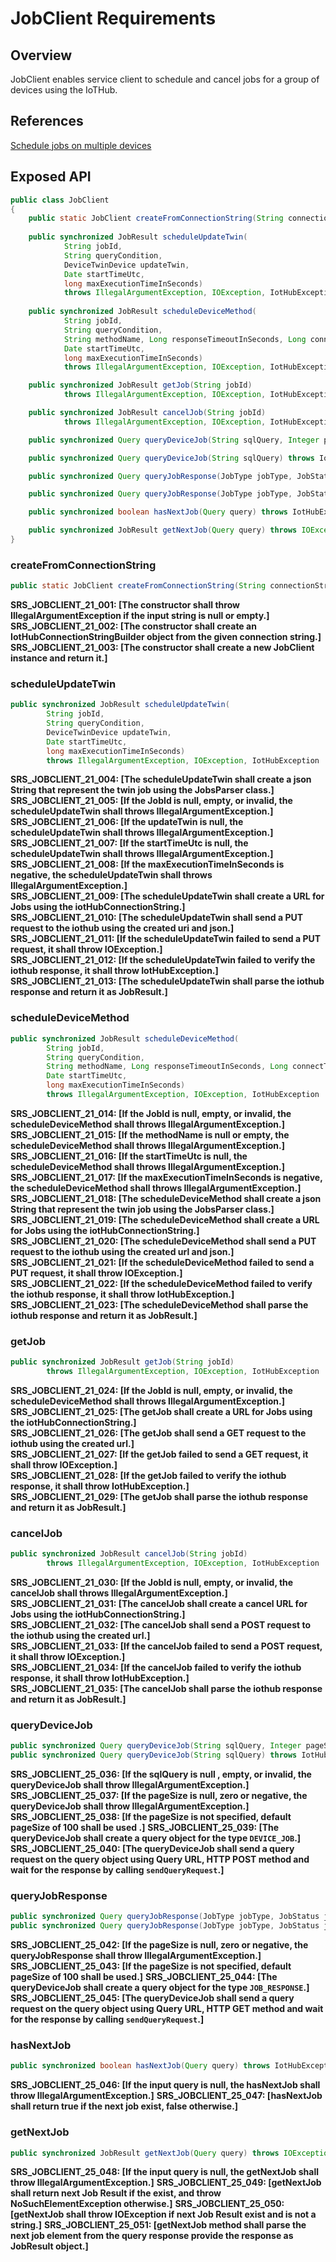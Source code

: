 # JobClient Requirements

## Overview

JobClient enables service client to schedule and cancel jobs for a group of devices using the IoTHub.

## References

[Schedule jobs on multiple devices](https://docs.microsoft.com/en-us/azure/iot-hub/iot-hub-devguide-jobs)


## Exposed API

```java
public class JobClient 
{
    public static JobClient createFromConnectionString(String connectionString) throws IOException, IllegalArgumentException;
    
    public synchronized JobResult scheduleUpdateTwin(
            String jobId,
            String queryCondition,
            DeviceTwinDevice updateTwin,
            Date startTimeUtc,
            long maxExecutionTimeInSeconds)
            throws IllegalArgumentException, IOException, IotHubException;
    
    public synchronized JobResult scheduleDeviceMethod(
            String jobId,
            String queryCondition,
            String methodName, Long responseTimeoutInSeconds, Long connectTimeoutInSeconds, Object payload,
            Date startTimeUtc,
            long maxExecutionTimeInSeconds)
            throws IllegalArgumentException, IOException, IotHubException;

    public synchronized JobResult getJob(String jobId)
            throws IllegalArgumentException, IOException, IotHubException;

    public synchronized JobResult cancelJob(String jobId)
            throws IllegalArgumentException, IOException, IotHubException;  

    public synchronized Query queryDeviceJob(String sqlQuery, Integer pageSize) throws IotHubException, IOException;

    public synchronized Query queryDeviceJob(String sqlQuery) throws IotHubException, IOException;

    public synchronized Query queryJobResponse(JobType jobType, JobStatus jobStatus, Integer pageSize) throws IOException, IotHubException;

    public synchronized Query queryJobResponse(JobType jobType, JobStatus jobStatus) throws IotHubException, IOException;

    public synchronized boolean hasNextJob(Query query) throws IotHubException, IOException;

    public synchronized JobResult getNextJob(Query query) throws IOException, IotHubException, NoSuchElementException;
}
```

### createFromConnectionString
```java
public static JobClient createFromConnectionString(String connectionString) throws IOException, IllegalArgumentException;
```
**SRS_JOBCLIENT_21_001: [**The constructor shall throw IllegalArgumentException if the input string is null or empty.**]**  
**SRS_JOBCLIENT_21_002: [**The constructor shall create an IotHubConnectionStringBuilder object from the given connection string.**]**  
**SRS_JOBCLIENT_21_003: [**The constructor shall create a new JobClient instance and return it.**]**  


### scheduleUpdateTwin
```java
public synchronized JobResult scheduleUpdateTwin(
        String jobId,
        String queryCondition,
        DeviceTwinDevice updateTwin,
        Date startTimeUtc,
        long maxExecutionTimeInSeconds)
        throws IllegalArgumentException, IOException, IotHubException
```
**SRS_JOBCLIENT_21_004: [**The scheduleUpdateTwin shall create a json String that represent the twin job using the JobsParser class.**]**  
**SRS_JOBCLIENT_21_005: [**If the JobId is null, empty, or invalid, the scheduleUpdateTwin shall throws IllegalArgumentException.**]**  
**SRS_JOBCLIENT_21_006: [**If the updateTwin is null, the scheduleUpdateTwin shall throws IllegalArgumentException.**]**  
**SRS_JOBCLIENT_21_007: [**If the startTimeUtc is null, the scheduleUpdateTwin shall throws IllegalArgumentException.**]**  
**SRS_JOBCLIENT_21_008: [**If the maxExecutionTimeInSeconds is negative, the scheduleUpdateTwin shall throws IllegalArgumentException.**]**  
**SRS_JOBCLIENT_21_009: [**The scheduleUpdateTwin shall create a URL for Jobs using the iotHubConnectionString.**]**  
**SRS_JOBCLIENT_21_010: [**The scheduleUpdateTwin shall send a PUT request to the iothub using the created uri and json.**]**  
**SRS_JOBCLIENT_21_011: [**If the scheduleUpdateTwin failed to send a PUT request, it shall throw IOException.**]**  
**SRS_JOBCLIENT_21_012: [**If the scheduleUpdateTwin failed to verify the iothub response, it shall throw IotHubException.**]**  
**SRS_JOBCLIENT_21_013: [**The scheduleUpdateTwin shall parse the iothub response and return it as JobResult.**]**  


### scheduleDeviceMethod
```java
public synchronized JobResult scheduleDeviceMethod(
        String jobId,
        String queryCondition,
        String methodName, Long responseTimeoutInSeconds, Long connectTimeoutInSeconds, Object payload,
        Date startTimeUtc,
        long maxExecutionTimeInSeconds)
        throws IllegalArgumentException, IOException, IotHubException
```
**SRS_JOBCLIENT_21_014: [**If the JobId is null, empty, or invalid, the scheduleDeviceMethod shall throws IllegalArgumentException.**]**  
**SRS_JOBCLIENT_21_015: [**If the methodName is null or empty, the scheduleDeviceMethod shall throws IllegalArgumentException.**]**  
**SRS_JOBCLIENT_21_016: [**If the startTimeUtc is null, the scheduleDeviceMethod shall throws IllegalArgumentException.**]**  
**SRS_JOBCLIENT_21_017: [**If the maxExecutionTimeInSeconds is negative, the scheduleDeviceMethod shall throws IllegalArgumentException.**]**  
**SRS_JOBCLIENT_21_018: [**The scheduleDeviceMethod shall create a json String that represent the twin job using the JobsParser class.**]**  
**SRS_JOBCLIENT_21_019: [**The scheduleDeviceMethod shall create a URL for Jobs using the iotHubConnectionString.**]**  
**SRS_JOBCLIENT_21_020: [**The scheduleDeviceMethod shall send a PUT request to the iothub using the created url and json.**]**  
**SRS_JOBCLIENT_21_021: [**If the scheduleDeviceMethod failed to send a PUT request, it shall throw IOException.**]**  
**SRS_JOBCLIENT_21_022: [**If the scheduleDeviceMethod failed to verify the iothub response, it shall throw IotHubException.**]**  
**SRS_JOBCLIENT_21_023: [**The scheduleDeviceMethod shall parse the iothub response and return it as JobResult.**]**  


### getJob
```java
public synchronized JobResult getJob(String jobId)
        throws IllegalArgumentException, IOException, IotHubException
```
**SRS_JOBCLIENT_21_024: [**If the JobId is null, empty, or invalid, the scheduleDeviceMethod shall throws IllegalArgumentException.**]**  
**SRS_JOBCLIENT_21_025: [**The getJob shall create a URL for Jobs using the iotHubConnectionString.**]**  
**SRS_JOBCLIENT_21_026: [**The getJob shall send a GET request to the iothub using the created url.**]**  
**SRS_JOBCLIENT_21_027: [**If the getJob failed to send a GET request, it shall throw IOException.**]**  
**SRS_JOBCLIENT_21_028: [**If the getJob failed to verify the iothub response, it shall throw IotHubException.**]**  
**SRS_JOBCLIENT_21_029: [**The getJob shall parse the iothub response and return it as JobResult.**]**  


### cancelJob
```java
public synchronized JobResult cancelJob(String jobId)
        throws IllegalArgumentException, IOException, IotHubException
```
**SRS_JOBCLIENT_21_030: [**If the JobId is null, empty, or invalid, the cancelJob shall throws IllegalArgumentException.**]**  
**SRS_JOBCLIENT_21_031: [**The cancelJob shall create a cancel URL for Jobs using the iotHubConnectionString.**]**  
**SRS_JOBCLIENT_21_032: [**The cancelJob shall send a POST request to the iothub using the created url.**]**  
**SRS_JOBCLIENT_21_033: [**If the cancelJob failed to send a POST request, it shall throw IOException.**]**  
**SRS_JOBCLIENT_21_034: [**If the cancelJob failed to verify the iothub response, it shall throw IotHubException.**]**  
**SRS_JOBCLIENT_21_035: [**The cancelJob shall parse the iothub response and return it as JobResult.**]**  

### queryDeviceJob
```java
public synchronized Query queryDeviceJob(String sqlQuery, Integer pageSize) throws IotHubException, IOException;
public synchronized Query queryDeviceJob(String sqlQuery) throws IotHubException, IOException;
```
**SRS_JOBCLIENT_25_036: [**If the sqlQuery is null , empty, or invalid, the queryDeviceJob shall throw IllegalArgumentException.**]** 
**SRS_JOBCLIENT_25_037: [**If the pageSize is null, zero or negative, the queryDeviceJob shall throw IllegalArgumentException.**]** 
**SRS_JOBCLIENT_25_038: [**If the pageSize is not specified, default pageSize of 100 shall be used .**]**
**SRS_JOBCLIENT_25_039: [**The queryDeviceJob shall create a query object for the type `DEVICE_JOB`.**]**  
**SRS_JOBCLIENT_25_040: [**The queryDeviceJob shall send a query request on the query object using Query URL, HTTP POST method and wait for the response by calling `sendQueryRequest`.**]**  

### queryJobResponse
```java
public synchronized Query queryJobResponse(JobType jobType, JobStatus jobStatus, Integer pageSize) throws IOException, IotHubException;
public synchronized Query queryJobResponse(JobType jobType, JobStatus jobStatus) throws IotHubException, IOException;
```
**SRS_JOBCLIENT_25_042: [**If the pageSize is null, zero or negative, the queryJobResponse shall throw IllegalArgumentException.**]** 
**SRS_JOBCLIENT_25_043: [**If the pageSize is not specified, default pageSize of 100 shall be used.**]** 
**SRS_JOBCLIENT_25_044: [**The queryDeviceJob shall create a query object for the type `JOB_RESPONSE`.**]**  
**SRS_JOBCLIENT_25_045: [**The queryDeviceJob shall send a query request on the query object using Query URL, HTTP GET method and wait for the response by calling `sendQueryRequest`.**]** 

### hasNextJob
```java
public synchronized boolean hasNextJob(Query query) throws IotHubException, IOException;
```
**SRS_JOBCLIENT_25_046: [**If the input query is null, the hasNextJob shall throw IllegalArgumentException.**]**
**SRS_JOBCLIENT_25_047: [**hasNextJob shall return true if the next job exist, false otherwise.**]**

### getNextJob
```java
public synchronized JobResult getNextJob(Query query) throws IOException, IotHubException, NoSuchElementException;
```
**SRS_JOBCLIENT_25_048: [**If the input query is null, the getNextJob shall throw IllegalArgumentException.**]**
**SRS_JOBCLIENT_25_049: [**getNextJob shall return next Job Result if the exist, and throw  NoSuchElementException otherwise.**]**
**SRS_JOBCLIENT_25_050: [**getNextJob shall throw IOException if next Job Result exist and is not a string.**]**
**SRS_JOBCLIENT_25_051: [**getNextJob method shall parse the next job element from the query response provide the response as JobResult object.**]**